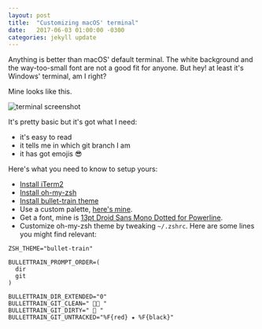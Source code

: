 ```yaml
---
layout: post
title:  "Customizing macOS' terminal"
date:   2017-06-03 01:00:00 -0300
categories: jekyll update
---
```


Anything is better than macOS' default terminal. The white background and the way-too-small font are not a good fit for anyone. But hey! at least it's Windows' terminal, am I right?

Mine looks like this.

![terminal screenshot]({{site.url}}/assets/terminal_screenshot.png)

It's pretty basic but it's got what I need: 
- it's easy to read 
- it tells me in which git branch I am
- it has got emojis 😎

Here's what you need to know to setup yours:

- [Install iTerm2](http://iterm2.com)
- [Install oh-my-zsh](https://github.com/robbyrussell/oh-my-zsh)
- [Install bullet-train theme](https://github.com/caiogondim/bullet-train.zsh)
- Use a custom palette, [here's mine]({{site.url}}/assets/betzerra.itermcolors).
- Get a font, mine is [13pt Droid Sans Mono Dotted for Powerline](https://github.com/powerline/fonts/blob/master/DroidSansMonoDotted).
- Customize oh-my-zsh theme by tweaking `~/.zshrc`. Here are some lines you might find relevant:

```
ZSH_THEME="bullet-train"

BULLETTRAIN_PROMPT_ORDER=(
  dir
  git
)

BULLETTRAIN_DIR_EXTENDED="0"
BULLETTRAIN_GIT_CLEAN=" 👌🏽 "
BULLETTRAIN_GIT_DIRTY=" 💩 "
BULLETTRAIN_GIT_UNTRACKED="%F{red} ★ %F{black}"
```
